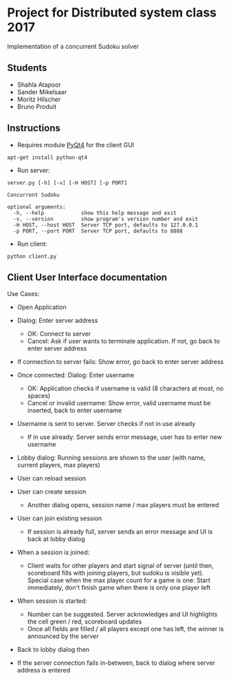 # Project for Distributed system class 2017
Implementation of a concurrent Sudoku solver
## Students
- Shahla Atapoor
- Sander Mikelsaar
- Moritz Hilscher
- Bruno Produit

## Instructions
- Requires module [PyQt4](https://www.riverbankcomputing.com/software/pyqt/download) for the client GUI
```
apt-get install python-qt4
```
- Run server: 
```
server.py [-h] [-v] [-H HOST] [-p PORT]

Concurrent Sudoku

optional arguments:
  -h, --help            show this help message and exit
  -v, --version         show program's version number and exit
  -H HOST, --host HOST  Server TCP port, defaults to 127.0.0.1
  -p PORT, --port PORT  Server TCP port, defaults to 8888
```
 
- Run client: 
```
python client.py
```

## Client User Interface documentation

Use Cases:

* Open Application
* Dialog: Enter server address
  * OK: Connect to server
  * Cancel: Ask if user wants to terminate application. If not, go back to enter server address
* If connection to server fails: Show error, go back to enter server address
* Once connected: Dialog: Enter username
  * OK: Application checks if username is valid (8 characters at most, no spaces)
  * Cancel or invalid username: Show error, valid username must be inserted, back to enter username
* Username is sent to server. Server checks if not in use already
  * If in use already: Server sends error message, user has to enter new username
* Lobby dialog: Running sessions are shown to the user (with name, current players, max players)
* User can reload session
* User can create session
  * Another dialog opens, session name / max players must be entered
* User can join existing session
  * If session is already full, server sends an error message and UI is back at lobby dialog
* When a session is joined:
  * Client waits for other players and start signal of server (until then, scoreboard fills with joining players, but sudoku is visible yet). Special case when the max player count for a game is one: Start immediately, don't finish game when there is only one player left
* When session is started:
  * Number can be suggested. Server acknowledges and UI highlights the cell green / red, scoreboard updates
  * Once all fields are filled / all players except one has left, the winner is announced by the server
* Back to lobby dialog then

* If the server connection fails in-between, back to dialog where server address is entered
